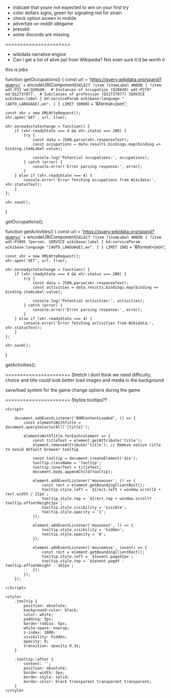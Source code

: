 - indicate that youre not expected to win on your first try
- color dollars signs, green for signaling red for strain
- check option screen in mobile
- advertize on reddit idlegame
- presskit
- some discords are missing

======================





- wikidata narrative engine
- Can I get a list of alive ppl from Wikipedia? Not even sure it'd be worth it 


this is jobs


function getOccupations() {
    const url = 'https://query.wikidata.org/sparql?query=' +
        encodeURIComponent(`
        SELECT ?item ?itemLabel WHERE {
          ?item wdt:P31 wd:Q28640;  # Instances of occupation (Q28640)
                wdt:P279* wd:Q12737077.  # Subclasses of profession (Q12737077)
          SERVICE wikibase:label { bd:serviceParam wikibase:language "[AUTO_LANGUAGE],en". }
        } LIMIT 10000
    `) + '&format=json';

    const xhr = new XMLHttpRequest();
    xhr.open('GET', url, true);

    xhr.onreadystatechange = function() {
        if (xhr.readyState === 4 && xhr.status === 200) {
            try {
                const data = JSON.parse(xhr.responseText);
                const occupations = data.results.bindings.map(binding => binding.itemLabel.value);

                console.log('Potential occupations:', occupations);
            } catch (error) {
                console.error('Error parsing response:', error);
            }
        } else if (xhr.readyState === 4) {
            console.error('Error fetching occupations from Wikidata:', xhr.statusText);
        }
    };

    xhr.send();
}

getOccupations();




function getActivities() {
    const url = 'https://query.wikidata.org/sparql?query=' +
        encodeURIComponent(`
        SELECT ?item ?itemLabel WHERE {
          ?item wdt:P3095 ?person.
          SERVICE wikibase:label { bd:serviceParam wikibase:language "[AUTO_LANGUAGE],en". }
        } LIMIT 100
    `) + '&format=json';

    const xhr = new XMLHttpRequest();
    xhr.open('GET', url, true);

    xhr.onreadystatechange = function() {
        if (xhr.readyState === 4 && xhr.status === 200) {
            try {
                const data = JSON.parse(xhr.responseText);
                const activities = data.results.bindings.map(binding => binding.itemLabel.value);

                console.log('Potential activities:', activities);
            } catch (error) {
                console.error('Error parsing response:', error);
            }
        } else if (xhr.readyState === 4) {
            console.error('Error fetching activities from Wikidata:', xhr.statusText);
        }
    };

    xhr.send();
}

getActivities();


====================== Stretch i dont think we need
difficulty, choice and title could look better
load images and media in the background

save/load system for the game
change options during the game

====================== Stylize tooltips??

    <Script>

        document.addEventListener('DOMContentLoaded', () => {
            const elementsWithTitle = document.querySelectorAll('[title]');

            elementsWithTitle.forEach(element => {
                const titleText = element.getAttribute('title');
                element.removeAttribute('title'); // Remove native title to avoid default browser tooltip

                const tooltip = document.createElement('div');
                tooltip.className = 'tooltip';
                tooltip.innerText = titleText;
                document.body.appendChild(tooltip);

                element.addEventListener('mouseover', () => {
                    const rect = element.getBoundingClientRect();
                    tooltip.style.left = `${rect.left + window.scrollX + rect.width / 2}px`;
                    tooltip.style.top = `${rect.top + window.scrollY - tooltip.offsetHeight}px`;
                    tooltip.style.visibility = 'visible';
                    tooltip.style.opacity = '1';
                });

                element.addEventListener('mouseout', () => {
                    tooltip.style.visibility = 'hidden';
                    tooltip.style.opacity = '0';
                });

                element.addEventListener('mousemove', (event) => {
                    const rect = element.getBoundingClientRect();
                    tooltip.style.left = `${event.pageX}px`;
                    tooltip.style.top = `${event.pageY - tooltip.offsetHeight - 10}px`;
                });
            });
        });

    </Script>

    <style>
        .tooltip {
            position: absolute;
            background-color: black;
            color: white;
            padding: 5px;
            border-radius: 5px;
            white-space: nowrap;
            z-index: 1000;
            visibility: hidden;
            opacity: 0;
            transition: opacity 0.3s;
        }

        .tooltip::after {
            content: '';
            position: absolute;
            border-width: 5px;
            border-style: solid;
            border-color: black transparent transparent transparent;
        }
    </style>
